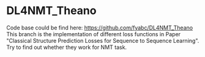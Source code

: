 # DL4NMT_Theano
Code base could be find here: https://github.com/fyabc/DL4NMT_Theano
This branch is the implementation of different loss functions in Paper "Classical Structure Prediction Losses for Sequence to Sequence Learning". Try to find out whether they work for NMT task.